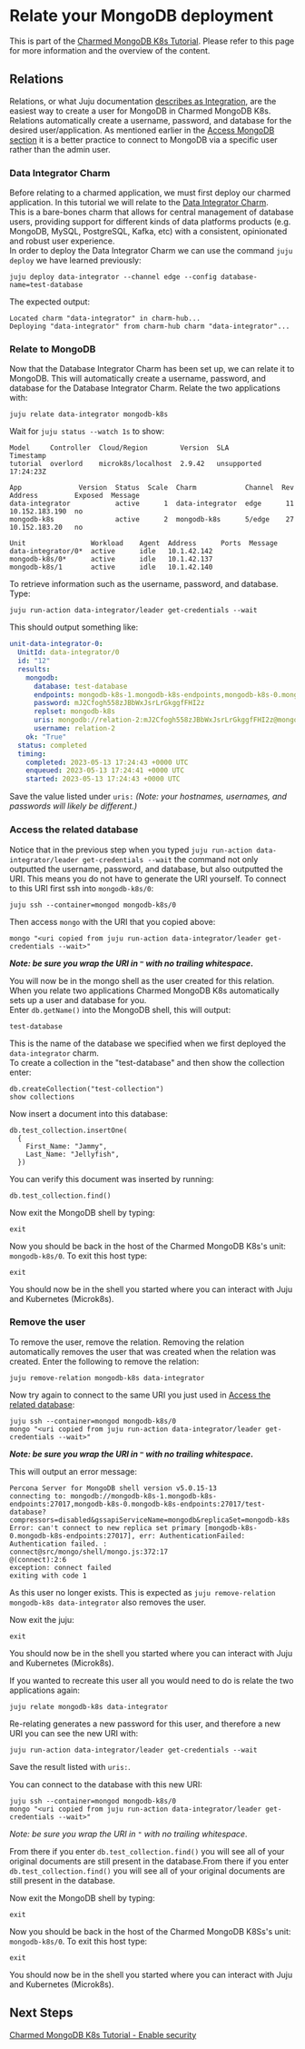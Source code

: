 # Relate your MongoDB deployment 

This is part of the [Charmed MongoDB K8s Tutorial](/t/charmed-mongodb-k8s-tutorial/10592). Please refer to this page for more information and the overview of the content. 

## Relations
<!---Juju 3.0 uses integrations; I haven’t been able to find the docs for 2.9 --->
Relations, or what Juju documentation [describes as Integration](https://juju.is/docs/sdk/integration), 
are the easiest way to create a user for MongoDB in Charmed MongoDB K8s. Relations automatically create a username, password, and database for the desired user/application. As mentioned earlier in the [Access MongoDB section](https://discourse.charmhub.io/t/charmed-mongodb-k8s-tutorial-deploy-mongodb/10608#access-mongodb) it is a better practice to connect to MongoDB via a specific user rather than the admin user.

### Data Integrator Charm
Before relating to a charmed application, we must first deploy our charmed application. In this tutorial we will relate to the [Data Integrator Charm](https://charmhub.io/data-integrator).  
This is a bare-bones charm that allows for central management of database users, providing support for different kinds of data platforms products (e.g. MongoDB, MySQL, PostgreSQL, Kafka, etc) with a consistent, opinionated and robust user experience.  
In order to deploy the Data Integrator Charm we can use the command `juju deploy` we have learned previously:

```shell
juju deploy data-integrator --channel edge --config database-name=test-database
```
The expected output:
```
Located charm "data-integrator" in charm-hub...
Deploying "data-integrator" from charm-hub charm "data-integrator"...
```

### Relate to MongoDB
Now that the Database Integrator Charm has been set up, we can relate it to MongoDB. This will automatically create a username, password, and database for the Database Integrator Charm. Relate the two applications with:
```shell
juju relate data-integrator mongodb-k8s
```
Wait for `juju status --watch 1s` to show:
```shell
Model     Controller  Cloud/Region        Version  SLA          Timestamp
tutorial  overlord    microk8s/localhost  2.9.42   unsupported  17:24:23Z

App              Version  Status  Scale  Charm            Channel  Rev  Address         Exposed  Message
data-integrator           active      1  data-integrator  edge      11  10.152.183.190  no
mongodb-k8s               active      2  mongodb-k8s      5/edge    27  10.152.183.20   no

Unit                Workload    Agent  Address      Ports  Message
data-integrator/0*  active      idle   10.1.42.142
mongodb-k8s/0*      active      idle   10.1.42.137
mongodb-k8s/1       active      idle   10.1.42.140
```

To retrieve information such as the username, password, and database. Type:

```shell
juju run-action data-integrator/leader get-credentials --wait
```
This should output something like:
```yaml
unit-data-integrator-0:
  UnitId: data-integrator/0
  id: "12"
  results:
    mongodb:
      database: test-database
      endpoints: mongodb-k8s-1.mongodb-k8s-endpoints,mongodb-k8s-0.mongodb-k8s-endpoints
      password: mJ2Cfogh558zJBbWxJsrLrGkggfFHI2z
      replset: mongodb-k8s
      uris: mongodb://relation-2:mJ2Cfogh558zJBbWxJsrLrGkggfFHI2z@mongodb-k8s-1.mongodb-k8s-endpoints,mongodb-k8s-0.mongodb-k8s-endpoints/test-database?replicaSet=mongodb-k8s&authSource=admin
      username: relation-2
    ok: "True"
  status: completed
  timing:
    completed: 2023-05-13 17:24:43 +0000 UTC
    enqueued: 2023-05-13 17:24:41 +0000 UTC
    started: 2023-05-13 17:24:43 +0000 UTC
```
Save the value listed under `uris:` *(Note: your hostnames, usernames, and passwords will likely be different.)*

### Access the related database
Notice that in the previous step when you typed `juju run-action data-integrator/leader get-credentials --wait` the command not only outputted the username, password, and database, but also outputted the URI. This means you do not have to generate the URI yourself. To connect to this URI first ssh into `mongodb-k8s/0`:
```shell
juju ssh --container=mongod mongodb-k8s/0
```
Then access `mongo` with the URI that you copied above:

```shell
mongo "<uri copied from juju run-action data-integrator/leader get-credentials --wait>"
```
***Note: be sure you wrap the URI in `"` with no trailing whitespace*.**

You will now be in the mongo shell as the user created for this relation. When you relate two applications Charmed MongoDB K8s automatically sets up a user and database for you.  
Enter `db.getName()` into the MongoDB shell, this will output:
```shell
test-database
```

This is the name of the database we specified when we first deployed the `data-integrator` charm.  
To create a collection in the "test-database" and then show the collection enter:
```shell
db.createCollection("test-collection")
show collections
```
Now insert a document into this database:
```shell
db.test_collection.insertOne(
  {
    First_Name: "Jammy",
    Last_Name: "Jellyfish",
  })
```
You can verify this document was inserted by running:
```shell
db.test_collection.find()
```

Now exit the MongoDB shell by typing:
```shell
exit
```
Now you should be back in the host of the Charmed MongoDB K8s's unit: `mongodb-k8s/0`. To exit this host type:
```shell
exit
```
You should now be in the shell you started where you can interact with Juju and Kubernetes (Microk8s).

### Remove the user
To remove the user, remove the relation. Removing the relation automatically removes the user that was created when the relation was created. Enter the following to remove the relation:
```shell
juju remove-relation mongodb-k8s data-integrator
```

Now try again to connect to the same URI you just used in [Access the related database](#access-the-related-database):
```shell
juju ssh --container=mongod mongodb-k8s/0
mongo "<uri copied from juju run-action data-integrator/leader get-credentials --wait>"
```
***Note: be sure you wrap the URI in `"` with no trailing whitespace*.**

This will output an error message:
```
Percona Server for MongoDB shell version v5.0.15-13
connecting to: mongodb://mongodb-k8s-1.mongodb-k8s-endpoints:27017,mongodb-k8s-0.mongodb-k8s-endpoints:27017/test-database?compressors=disabled&gssapiServiceName=mongodb&replicaSet=mongodb-k8s
Error: can't connect to new replica set primary [mongodb-k8s-0.mongodb-k8s-endpoints:27017], err: AuthenticationFailed: Authentication failed. :
connect@src/mongo/shell/mongo.js:372:17
@(connect):2:6
exception: connect failed
exiting with code 1
```
As this user no longer exists. This is expected as `juju remove-relation mongodb-k8s data-integrator` also removes the user. 

Now exit the juju:
```shell
exit
```

You should now be in the shell you started where you can interact with Juju and Kubernetes (Microk8s).

If you wanted to recreate this user all you would need to do is relate the two applications again:
```shell
juju relate mongodb-k8s data-integrator
```
Re-relating generates a new password for this user, and therefore a new URI you can see the new URI with:
```shell
juju run-action data-integrator/leader get-credentials --wait
```
Save the result listed with `uris:`.

You can connect to the database with this new URI:
```shell
juju ssh --container=mongod mongodb-k8s/0
mongo "<uri copied from juju run-action data-integrator/leader get-credentials --wait>"
```
*Note: be sure you wrap the URI in `"` with no trailing whitespace*.

From there if you enter `db.test_collection.find()` you will see all of your original documents are still present in the database.From there if you enter `db.test_collection.find()` you will see all of your original documents are still present in the database.

Now exit the MongoDB shell by typing:
```shell
exit
```
Now you should be back in the host of the Charmed MongoDB K8Ss's unit: `mongodb-k8s/0`. To exit this host type:
```shell
exit
```
You should now be in the shell you started where you can interact with Juju and Kubernetes (Microk8s).

## Next Steps
[Charmed MongoDB K8s Tutorial - Enable security](https://discourse.charmhub.io/t/charmed-mongodb-k8s-tutorial-enable-security/10614)